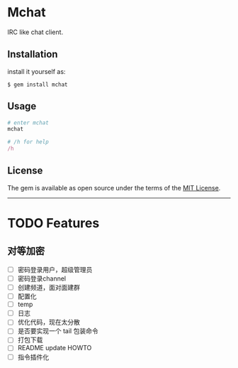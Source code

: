 # Mchat

IRC like chat client.

## Installation


install it yourself as:

    $ gem install mchat

## Usage

```ruby
# enter mchat 
mchat

# /h for help
/h
```

## License

The gem is available as open source under the terms of the [MIT License](https://opensource.org/licenses/MIT).



----

# TODO Features

## 对等加密

* [ ] 密码登录用户，超级管理员
* [ ] 密码登录channel
* [ ] 创建频道，面对面建群
* [ ] 配置化
* [ ] temp
* [ ] 日志
* [ ] 优化代码，现在太分散
* [ ] 是否要实现一个 tail 包装命令
* [ ] 打包下载
* [ ] README update HOWTO
* [ ] 指令插件化